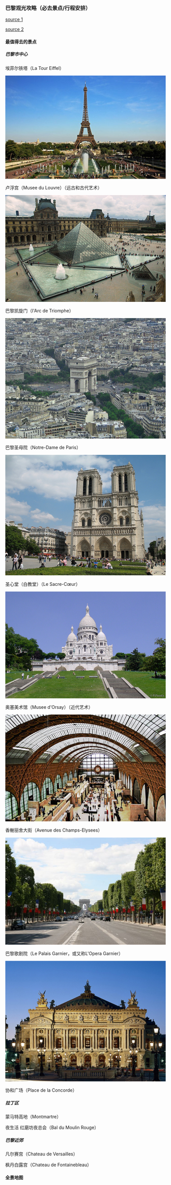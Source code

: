 ### 巴黎观光攻略（必去景点/行程安排）

[source 1](http://go.360.cn/wp/7508.html)

[source 2](http://www.touropia.com/tourist-attractions-in-paris/)

#### 最值得去的景点

##### 巴黎市中心

埃菲尔铁塔（La Tour Eiffel）

![eiffel](img/eiffel_tower.jpg)


卢浮宫（Musee du Louvre）（远古和古代艺术）

![louvre](img/louvre.jpg)


巴黎凯旋门（l'Arc de Triomphe）

![triomphe](img/triomphe.jpg)

巴黎圣母院（Notre-Dame de Paris）

![notre_dame](img/notre_dame.jpg)

圣心堂（白教堂）（Le Sacre-Cœur）

![sacre_coeur](img/sacre_coeur.jpg)

奥塞美术馆（Musee d'Orsay）（近代艺术）

![musee](img/musee.jpg)


香榭丽舍大街（Avenue des Champs-Elysees）

![elysee](img/elysee.jpg)


巴黎歌剧院（Le Palais Garnier，或又称L'Opera Garnier）

![opera](img/opera.jpg)


协和广场（Place de la Concorde）



##### 拉丁区

蒙马特高地（Montmartre）



夜生活 红磨坊夜总会（Bal du Moulin Rouge）

##### 巴黎近郊

凡尔赛宫（Chateau de Versailles）

枫丹白露宫（Chateau de Fontainebleau）


#### 全景地图

